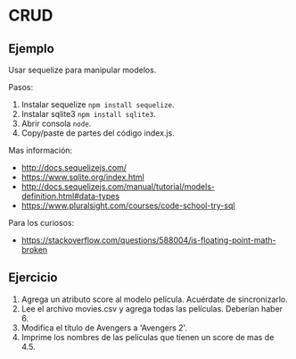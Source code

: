 # CRUD

## Ejemplo

Usar sequelize para manipular modelos.

Pasos:

1. Instalar sequelize `npm install sequelize`.
2. Instalar sqlite3 `npm install sqlite3`.
3. Abrir consola `node`.
4. Copy/paste de partes del código index.js.

Mas información:

* http://docs.sequelizejs.com/
* https://www.sqlite.org/index.html
* http://docs.sequelizejs.com/manual/tutorial/models-definition.html#data-types
* https://www.pluralsight.com/courses/code-school-try-sql

Para los curiosos:

* https://stackoverflow.com/questions/588004/is-floating-point-math-broken

## Ejercicio

1. Agrega un atributo score al modelo película. Acuérdate de sincronizarlo.
2. Lee el archivo movies.csv y agrega todas las películas. Deberían haber 6.
3. Modifica el título de Avengers a 'Avengers 2'.
4. Imprime los nombres de las películas que tienen un score de mas de 4.5.
